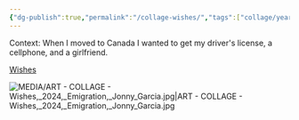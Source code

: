 ```yaml
---
{"dg-publish":true,"permalink":"/collage-wishes/","tags":["collage/year-2024","c/flat-background","c/sign","c/car-plate","c/phone","c/hand","c/number","c/letters","c/vintage","c/colour-red","c/colour-yellow","collage/series/emigration","collage/book/emigration"],"created":"2024-06-28T12:56:46.000-04:00","updated":"2025-09-03T15:47:49.386-04:00"}
---
```



Context: When I moved to Canada I wanted to get my driver's license, a cellphone, and a girlfriend.

[Wishes](https://www.instagram.com/p/C3EPuqGxGVI/)

![MEDIA/ART - COLLAGE - Wishes,_2024,_Emigration,_Jonny_Garcia.jpg|ART - COLLAGE - Wishes,_2024,_Emigration,_Jonny_Garcia.jpg](/img/user/MEDIA/ART%20-%20COLLAGE%20-%20Wishes,_2024,_Emigration,_Jonny_Garcia.jpg)